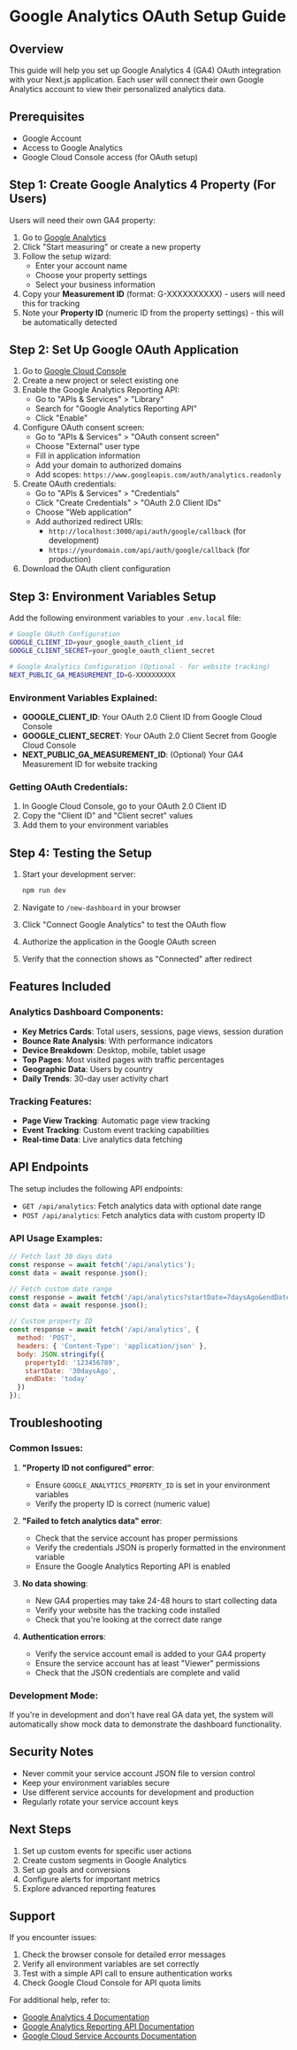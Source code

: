 # Google Analytics OAuth Setup Guide

## Overview
This guide will help you set up Google Analytics 4 (GA4) OAuth integration with your Next.js application. Each user will connect their own Google Analytics account to view their personalized analytics data.

## Prerequisites
- Google Account
- Access to Google Analytics
- Google Cloud Console access (for OAuth setup)

## Step 1: Create Google Analytics 4 Property (For Users)

Users will need their own GA4 property:

1. Go to [Google Analytics](https://analytics.google.com/)
2. Click "Start measuring" or create a new property
3. Follow the setup wizard:
   - Enter your account name
   - Choose your property settings
   - Select your business information
4. Copy your **Measurement ID** (format: G-XXXXXXXXXX) - users will need this for tracking
5. Note your **Property ID** (numeric ID from the property settings) - this will be automatically detected

## Step 2: Set Up Google OAuth Application

1. Go to [Google Cloud Console](https://console.cloud.google.com/)
2. Create a new project or select existing one
3. Enable the Google Analytics Reporting API:
   - Go to "APIs & Services" > "Library"
   - Search for "Google Analytics Reporting API"
   - Click "Enable"
4. Configure OAuth consent screen:
   - Go to "APIs & Services" > "OAuth consent screen"
   - Choose "External" user type
   - Fill in application information
   - Add your domain to authorized domains
   - Add scopes: `https://www.googleapis.com/auth/analytics.readonly`
5. Create OAuth credentials:
   - Go to "APIs & Services" > "Credentials"
   - Click "Create Credentials" > "OAuth 2.0 Client IDs"
   - Choose "Web application"
   - Add authorized redirect URIs:
     - `http://localhost:3000/api/auth/google/callback` (for development)
     - `https://yourdomain.com/api/auth/google/callback` (for production)
6. Download the OAuth client configuration

## Step 3: Environment Variables Setup

Add the following environment variables to your `.env.local` file:

```bash
# Google OAuth Configuration
GOOGLE_CLIENT_ID=your_google_oauth_client_id
GOOGLE_CLIENT_SECRET=your_google_oauth_client_secret

# Google Analytics Configuration (Optional - for website tracking)
NEXT_PUBLIC_GA_MEASUREMENT_ID=G-XXXXXXXXXX
```

### Environment Variables Explained:

- **GOOGLE_CLIENT_ID**: Your OAuth 2.0 Client ID from Google Cloud Console
- **GOOGLE_CLIENT_SECRET**: Your OAuth 2.0 Client Secret from Google Cloud Console  
- **NEXT_PUBLIC_GA_MEASUREMENT_ID**: (Optional) Your GA4 Measurement ID for website tracking

### Getting OAuth Credentials:

1. In Google Cloud Console, go to your OAuth 2.0 Client ID
2. Copy the "Client ID" and "Client secret" values
3. Add them to your environment variables

## Step 4: Testing the Setup

1. Start your development server:
   ```bash
   npm run dev
   ```

2. Navigate to `/new-dashboard` in your browser

3. Click "Connect Google Analytics" to test the OAuth flow

4. Authorize the application in the Google OAuth screen

5. Verify that the connection shows as "Connected" after redirect

## Features Included

### Analytics Dashboard Components:
- **Key Metrics Cards**: Total users, sessions, page views, session duration
- **Bounce Rate Analysis**: With performance indicators
- **Device Breakdown**: Desktop, mobile, tablet usage
- **Top Pages**: Most visited pages with traffic percentages
- **Geographic Data**: Users by country
- **Daily Trends**: 30-day user activity chart

### Tracking Features:
- **Page View Tracking**: Automatic page view tracking
- **Event Tracking**: Custom event tracking capabilities
- **Real-time Data**: Live analytics data fetching

## API Endpoints

The setup includes the following API endpoints:

- `GET /api/analytics`: Fetch analytics data with optional date range
- `POST /api/analytics`: Fetch analytics data with custom property ID

### API Usage Examples:

```javascript
// Fetch last 30 days data
const response = await fetch('/api/analytics');
const data = await response.json();

// Fetch custom date range
const response = await fetch('/api/analytics?startDate=7daysAgo&endDate=today');
const data = await response.json();

// Custom property ID
const response = await fetch('/api/analytics', {
  method: 'POST',
  headers: { 'Content-Type': 'application/json' },
  body: JSON.stringify({
    propertyId: '123456789',
    startDate: '30daysAgo',
    endDate: 'today'
  })
});
```

## Troubleshooting

### Common Issues:

1. **"Property ID not configured" error**:
   - Ensure `GOOGLE_ANALYTICS_PROPERTY_ID` is set in your environment variables
   - Verify the property ID is correct (numeric value)

2. **"Failed to fetch analytics data" error**:
   - Check that the service account has proper permissions
   - Verify the credentials JSON is properly formatted in the environment variable
   - Ensure the Google Analytics Reporting API is enabled

3. **No data showing**:
   - New GA4 properties may take 24-48 hours to start collecting data
   - Verify your website has the tracking code installed
   - Check that you're looking at the correct date range

4. **Authentication errors**:
   - Verify the service account email is added to your GA4 property
   - Ensure the service account has at least "Viewer" permissions
   - Check that the JSON credentials are complete and valid

### Development Mode:

If you're in development and don't have real GA data yet, the system will automatically show mock data to demonstrate the dashboard functionality.

## Security Notes

- Never commit your service account JSON file to version control
- Keep your environment variables secure
- Use different service accounts for development and production
- Regularly rotate your service account keys

## Next Steps

1. Set up custom events for specific user actions
2. Create custom segments in Google Analytics
3. Set up goals and conversions
4. Configure alerts for important metrics
5. Explore advanced reporting features

## Support

If you encounter issues:
1. Check the browser console for detailed error messages
2. Verify all environment variables are set correctly
3. Test with a simple API call to ensure authentication works
4. Check Google Cloud Console for API quota limits

For additional help, refer to:
- [Google Analytics 4 Documentation](https://support.google.com/analytics/answer/9304153)
- [Google Analytics Reporting API Documentation](https://developers.google.com/analytics/devguides/reporting/data/v1)
- [Google Cloud Service Accounts Documentation](https://cloud.google.com/iam/docs/service-accounts) 